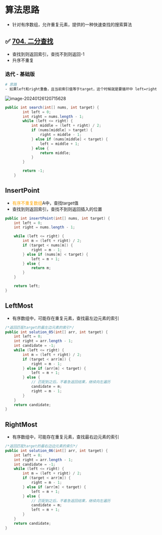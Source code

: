 # 算法思路

- 针对有序数组，允许重复元素，提供的一种快速查找的搜索算法

## ✅ [704. 二分查找](https://leetcode.cn/problems/binary-search/)

- 查找到则返回索引，查找不到则返回-1
- 升序不重复

### 迭代 - 基础版

```bash
# 思路
- 如果left和right重叠，且当前索引值等于target，这个时候就是要循环中 left=right 发挥作用
```

![image-20240126120715628](https://erick-typora-image.oss-cn-shanghai.aliyuncs.com/img/image-20240126120715628.png)

```java
public int search(int[] nums, int target) {
        int left = 0;
        int right = nums.length - 1;
        while (left <= right) {
            int middle = (left + right) / 2;
            if (nums[middle] > target) {
                right = middle - 1;
            } else if (nums[middle] < target) {
                left = middle + 1;
            } else {
                return middle;
            }
        }

        return -1;
    }
```

## InsertPoint

- <font color=orange>有序不重复数组</font>A中，查找target值
- 查找到则返回索引，查找不到则返回插入的位置

```java
public int insertPoint(int[] nums, int target) {
    int left = 0;
    int right = nums.length - 1;

    while (left <= right) {
        int m = (left + right) / 2;
        if (target < nums[m]) {
            right = m - 1;
        } else if (nums[m] < target) {
            left = m + 1;
        } else {
            return m;
        }
    }

    return left;
}
```

## LeftMost

- 有序数组中，可能存在重复元素，查找最左边元素的索引

```java
/*返回匹配target的最左边元素的索引*/
public int solution_05(int[] arr, int target) {
    int left = 0;
    int right = arr.length - 1;
    int candidate = -1;
    while (left <= right) {
        int m = (left + right) / 2;
        if (target < arr[m]) {
            right = m - 1;
        } else if (arr[m] < target) {
            left = m + 1;
        } else {
            // 匹配到之后，不着急返回结果，继续向左遍历
            candidate = m;
            right = m - 1;
        }
    }
    return candidate;
}
```

## RightMost

- 有序数组中，可能存在重复元素，查找最右边元素的索引

```java
/*返回匹配target的最右边边元素的索引*/
public int solution_06(int[] arr, int target) {
    int left = 0;
    int right = arr.length - 1;
    int candidate = -1;
    while (left <= right) {
        int m = (left + right) / 2;
        if (target < arr[m]) {
            right = m - 1;
        } else if (arr[m] < target) {
            left = m + 1;
        } else {
            // 匹配到之后，不着急返回结果，继续向左遍历
            candidate = m;
            left = m + 1;
        }
    }
    return candidate;
}
```

